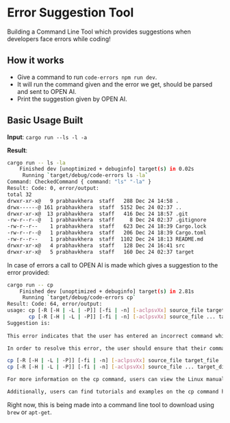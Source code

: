 # Error Suggestion Tool

Building a Command Line Tool which provides suggestions when developers face errors while coding!

## How it works

- Give a command to run `code-errors npm run dev`.
- It will run the command given and the error we get, should be parsed and sent to OPEN AI.
- Print the suggestion given by OPEN AI.

## Basic Usage Built

**Input**: `cargo run --ls -l -a`

**Result**:

```bash
cargo run -- ls -la                       
    Finished dev [unoptimized + debuginfo] target(s) in 0.02s
     Running `target/debug/code-errors ls -la`
Command: CheckedCommand { command: "ls" "-la" }
Result: Code: 0, error/output:
total 32
drwxr-xr-x@   9 prabhavkhera  staff   288 Dec 24 14:58 .
drwx------@ 161 prabhavkhera  staff  5152 Dec 24 02:37 ..
drwxr-xr-x@  13 prabhavkhera  staff   416 Dec 24 18:57 .git
-rw-r--r--@   1 prabhavkhera  staff     8 Dec 24 02:37 .gitignore
-rw-r--r--    1 prabhavkhera  staff   623 Dec 24 18:39 Cargo.lock
-rw-r--r--@   1 prabhavkhera  staff   206 Dec 24 18:39 Cargo.toml
-rw-r--r--    1 prabhavkhera  staff  1102 Dec 24 18:13 README.md
drwxr-xr-x@   4 prabhavkhera  staff   128 Dec 24 16:41 src
drwxr-xr-x@   5 prabhavkhera  staff   160 Dec 24 02:37 target
```

In case of errors a call to OPEN AI is made which gives a suggestion to the error provided:

```bash
cargo run -- cp
    Finished dev [unoptimized + debuginfo] target(s) in 2.81s
     Running `target/debug/code-errors cp`
Result: Code: 64, error/output:
usage: cp [-R [-H | -L | -P]] [-fi | -n] [-aclpsvXx] source_file target_file
       cp [-R [-H | -L | -P]] [-fi | -n] [-aclpsvXx] source_file ... target_directory
Suggestion is:
 
This error indicates that the user has entered an incorrect command while using the cp command on the linux command line. The user is likely trying to copy one or more files from one location to another. 

In order to resolve this error, the user should ensure that their command is in the proper form. The syntax for the cp command is provided in the error message, which reads as follows:

cp [-R [-H | -L | -P]] [-fi | -n] [-aclpsvXx] source_file target_file
cp [-R [-H | -L | -P]] [-fi | -n] [-aclpsvXx] source_file ... target_directory

For more information on the cp command, users can view the Linux manual page here: http://man7.org/linux/man-pages/man1/cp.1.html

Additionally, users can find tutorials and examples on the cp command here: https://www.geeksforgeeks.org/copy-command-linux-examples/
```

Right now, this is being made into a command line tool to download using `brew` or `apt-get`.
